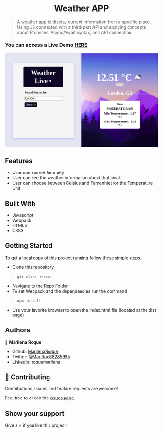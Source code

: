 <h1 align="center">Weather APP</h1>


> A weather app to display current information from a specific place. Using JS connected with a third-part API and applying concepts about Promises, Async/Await syntax, and API connection.



### You can access a Live Demo [HERE](https://marilenaroque.github.io/weatherApp/)

![Screenshot](./src/images/screenshot.png)

## Features

- User can search for a city
- User can see the weather information about that local.
- User can choose between Celsius and Fahrenhiet for the Temperature Unit.

## Built With

- Javascript
- Webpack
- HTML5
- CSS3


## Getting Started

To get a local copy of this project running follow these simple steps.

- Clone this repository
 > `git clone <repo>`
- Navigate to the Repo Folder
- To set Webpack and the dependencies run the command
> `npm install`
- Use your favorite browser to open the index.html file (located at the dist page)


## Authors

👤 **Marilena Roque**

- Github: [MarilenaRoque](https://github.com/MarilenaRoque)
- Twitter: [@MariRoq88285995](https://twitter.com/MariRoq88285995)
- Linkedin: [roquemarilena](https://www.linkedin.com/in/roquemarilena/)


## 🤝 Contributing

Contributions, issues and feature requests are welcome!

Feel free to check the [issues page](issues/).


## Show your support

Give a ⭐️ if you like this project!
